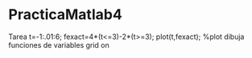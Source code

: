# PracticaMatlab4
Tarea
t=-1:.01:6;
fexact=4*(t<=3)-2*(t>=3);
plot(t,fexact); %plot dibuja funciones de variables
grid on
